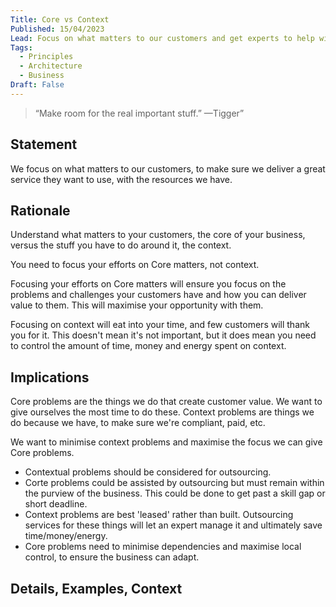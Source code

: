 ```yaml
---
Title: Core vs Context
Published: 15/04/2023
Lead: Focus on what matters to our customers and get experts to help with the rest.
Tags:
  - Principles
  - Architecture
  - Business
Draft: False
---
```


> “Make room for the real important stuff.” —Tigger”

## Statement

We focus on what matters to our customers, to make sure we deliver a great service they want to use, with the resources we have.

## Rationale

Understand what matters to your customers, the core of your business, versus the stuff you have to do around it, the context.

You need to focus your efforts on Core matters, not context.

Focusing your efforts on Core matters will ensure you focus on the problems and challenges your customers have and how you can deliver value to them. This will maximise your opportunity with them.

Focusing on context will eat into your time, and few customers will thank you for it. This doesn't mean it's not important, but it does mean you need to control the amount of time, money and energy spent on context.

## Implications

Core problems are the things we do that create customer value. We want to give ourselves the most time to do these. Context problems are things we do because we have, to make sure we're compliant, paid, etc.

We want to minimise context problems and maximise the focus we can give Core problems.

* Contextual problems should be considered for outsourcing.
* Corte problems could be assisted by outsourcing but must remain within the purview of the business. This could be done to get past a skill gap or short deadline.
* Context problems are best 'leased' rather than built. Outsourcing services for these things will let an expert manage it and ultimately save time/money/energy.
* Core problems need to minimise dependencies and maximise local control, to ensure the business can adapt.

## Details, Examples, Context
